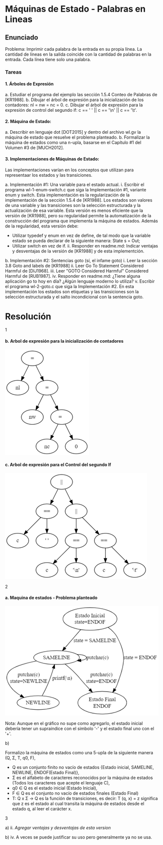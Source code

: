 # Máquinas de Estado - Palabras en Lineas

## Enunciado

Problema: Imprimir cada palabra de la entrada en su propia línea. La cantidad
de líneas en la salida coincide con la cantidad de palabras en la entrada. Cada
línea tiene solo una palabra.

### Tareas

#### 1. Árboles de Expresión

a. Estudiar el programa del ejemplo las sección 1.5.4 Conteo de Palabras
de [KR1988].
b. Dibujar el árbol de expresión para la inicialización de los contadores: nl
= nw = nc = 0.
c. Dibujar el árbol de expresión para la expresión de control del segundo if:
c == ' ' || c == '\n' || c == '\t'.

#### 2. Máquina de Estado:

a. Describir en lenguaje dot [DOT2015] y dentro del archivo wl.gv la
máquina de estado que resuelve el problema planteado.
b. Formalizar la máquina de estados como una n-upla, basarse en el
Capítulo #1 del Volumen #3 de [MUCH2012].

#### 3. Implementaciones de Máquinas de Estado:

Las implementaciones varían en los conceptos que utilizan para representaar
los estados y las transiciones.

a. Implementación #1: Una variable para el estado actual.
i. Escribir el programa wl-1-enum-switch.c que siga la Implementación
#1, variante enum y switch.
Esta implementación es la regularización de la implementación de la
sección 1.5.4 de [KR1988]. Los estados son valores de una variable y
las transiciones son la selección estructurada y la actualización de esa
variable. Esta versión es menos eficiente que la versión de [KR1988],
pero su regularidad permite la automatización de la construcción del
programa que implementa la máquina de estados. Además de la
regularidad, esta versión debe:
* Utilizar typedef y enum en vez de define, de tal modo que la
variable estado se pueda declarar de la siguiente manera: State
s = Out;
* Utilizar switch en vez de if.
ii. Responder en readme.md: Indicar ventajas y desventajas de la versión
de [KR1988] y de esta implementción.

b. Implementación #2: Sentencias goto (sí, el infame goto)
i. Leer la sección 3.8 Goto and labels de [KR1988]
ii. Leer Go To Statement Considered Harmful de [DIJ1968].
iii. Leer "GOTO Considered Harmful" Considered Harmful de [RUB1987].
iv. Responder en readme.md: ¿Tiene alguna aplicación go to hoy en día?
¿Algún lenguaje moderno lo utiliza?
v. Escribir el programa wl-2-goto.c que siga la Implementación #2.
En esta implementación los estados son etiquetas y las transiciones
son la selección estructurada y el salto incondicional con la sentencia
goto.




# Resolución

1

#### b. Arbol de expresión para la inicialización de contadores
![alt text](https://github.com/macedaezequiel/Sintaxis-y-Semantaica-de-los-Lenguajes/blob/master/10-M%C3%A1quinas%20de%20Estado%20-%20Palabras%20en%20L%C3%ADneas/Images/Arbol%20de%20expresion%20-%20Inicializacion%20de%20contadores.png "Arbol de expresión para la inicialización de contadores")


#### c. Arbol de expresión para el Control del segundo If

![alt text](https://github.com/macedaezequiel/Sintaxis-y-Semantaica-de-los-Lenguajes/blob/master/10-M%C3%A1quinas%20de%20Estado%20-%20Palabras%20en%20L%C3%ADneas/Images/Arbol%20de%20expresion%20-%20Control%20del%20segundo%20if.png "Arbol de expresión para el Control del segundo If")

2

#### a. Maquina de estados - Problema planteado

![alt text](https://github.com/macedaezequiel/Sintaxis-y-Semantaica-de-los-Lenguajes/blob/master/10-M%C3%A1quinas%20de%20Estado%20-%20Palabras%20en%20L%C3%ADneas/Images/Maquina%20de%20estados%20-%20Problema%20planteado.png "Maquina de estados - Problema planteado")

Nota: Aunque en el gráfico no supe como agregarlo, el estado inicial debería tener un supraindice con el simbolo '-' y el estado final uno con el '+'.

b)

Formalizo la máquina de estados como una 5-upla de la siguiente manera  (Q, Σ, T, q0, F),

* Q es un conjunto finito no vacío de estados {Estado inicial, SAMELINE, NEWLINE, ENDOF(Estado Final)},
* Σ es el alfabeto de caracteres reconocidos por la máquina de estados (Todos los caracteres que acepte el lenguaje C),
* q0 ∈ Q es el estado inicial (Estado Inicial),
* F ∈ Q es el conjunto no vacío de estados finales (Estado Final)
* T: Q x Σ -> Q es la función de transiciones, es decir: T (q, x) = z significa que z es el estado al
cual transita la máquina de estados desde el estado q, al leer el carácter x.

3

a) ii. *Agregar ventajas y desventajas de esta version*

b) iv. A veces se puede justificar su uso pero generalmente ya no se usa.

